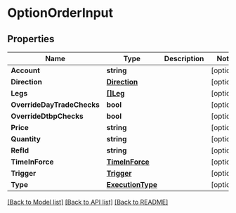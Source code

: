 # OptionOrderInput

## Properties

Name | Type | Description | Notes
------------ | ------------- | ------------- | -------------
**Account** | **string** |  | [optional] 
**Direction** | [**Direction**](Direction.md) |  | [optional] 
**Legs** | [**[]Leg**](Leg.md) |  | [optional] 
**OverrideDayTradeChecks** | **bool** |  | [optional] 
**OverrideDtbpChecks** | **bool** |  | [optional] 
**Price** | **string** |  | [optional] 
**Quantity** | **string** |  | [optional] 
**RefId** | **string** |  | [optional] 
**TimeInForce** | [**TimeInForce**](TimeInForce.md) |  | [optional] 
**Trigger** | [**Trigger**](Trigger.md) |  | [optional] 
**Type** | [**ExecutionType**](ExecutionType.md) |  | [optional] 

[[Back to Model list]](../README.md#documentation-for-models) [[Back to API list]](../README.md#documentation-for-api-endpoints) [[Back to README]](../README.md)



